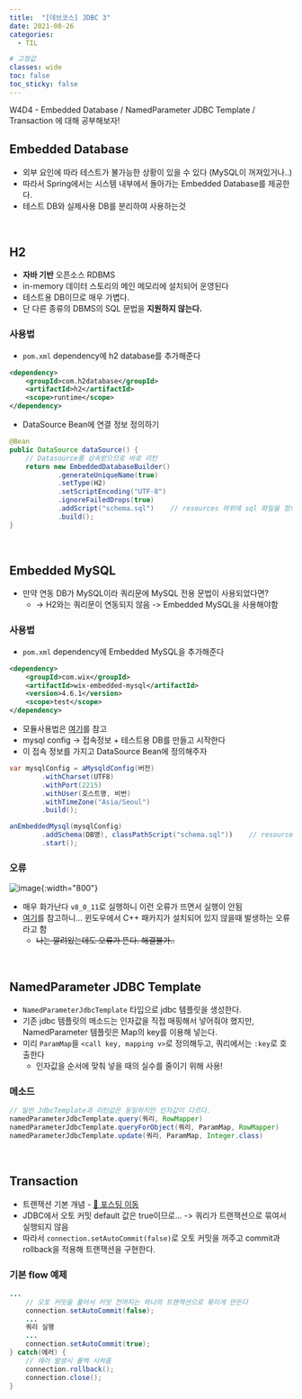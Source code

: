 ```yaml
---
title:  "[데브코스] JDBC 3"
date: 2021-08-26
categories: 
  - TIL

# 고정값
classes: wide
toc: false
toc_sticky: false
---
```


W4D4 - Embedded Database / NamedParameter JDBC Template / Transaction 에 대해 공부해보자!


## Embedded Database

- 외부 요인에 따라 테스트가 불가능한 상황이 있을 수 있다 (MySQL이 꺼져있거나..)
- 따라서 Spring에서는 시스템 내부에서 돌아가는 Embedded Database를 제공한다.
- 테스트 DB와 실제사용 DB를 분리하여 사용하는것

<br>

## H2

- **자바 기반** 오픈소스 RDBMS
- in-memory 데이터 스토리의 메인 메모리에 설치되어 운영된다
- 테스트용 DB이므로 매우 가볍다.
- 단 다른 종류의 DBMS의 SQL 문법을 **지원하지 않는다.**

### 사용법

- `pom.xml` dependency에 h2 database를 추가해준다

```xml
<dependency>
    <groupId>com.h2database</groupId>
    <artifactId>h2</artifactId>
    <scope>runtime</scope>
</dependency>
```

- DataSource Bean에 연결 정보 정의하기

```java
@Bean
public DataSource dataSource() {
    // Datasource를 상속받으므로 바로 리턴
    return new EmbeddedDatabaseBuilder()
            .generateUniqueName(true)
            .setType(H2)
            .setScriptEncoding("UTF-8")
            .ignoreFailedDrops(true)
            .addScript("schema.sql")    // resources 하위에 sql 파일을 정의해줘야함
            .build();
}
```

<br>

## Embedded MySQL

- 만약 연동 DB가 MySQL이라 쿼리문에 MySQL 전용 문법이 사용되었다면?
    - -> H2와는 쿼리문이 연동되지 않음 -> Embedded MySQL을 사용해야함

### 사용법

- `pom.xml` dependency에 Embedded MySQL을 추가해준다

```xml
<dependency>
	<groupId>com.wix</groupId>
	<artifactId>wix-embedded-mysql</artifactId>
	<version>4.6.1</version>
	<scope>test</scope>
</dependency>
```

- 모듈사용법은 [여기](https://github.com/wix/wix-embedded-mysql)를 참고
- mysql config -> 접속정보 + 테스트용 DB를 만들고 시작한다
- 이 접속 정보를 가지고 DataSource Bean에 정의해주자

```java
var mysqlConfig = aMysqldConfig(버전)  
        .withCharset(UTF8)
        .withPort(2215)                 
        .withUser(호스트명, 비번)      
        .withTimeZone("Asia/Seoul")
        .build();

anEmbeddedMysql(mysqlConfig)
        .addSchema(DB명), classPathScript("schema.sql"))    // resources 하위에 sql 파일을 정의해줘야함
        .start();
```

### 오류

![image](https://user-images.githubusercontent.com/71180414/130952855-48e21614-fd8b-4b2f-b06e-7502b421b8fc.png){:width="800"}

- 매우 화가난다 `v8_0_11`로 실행하니 이런 오류가 뜨면서 실행이 안됨
- [여기](https://github.com/wix/wix-embedded-mysql/issues/157)를 참고하니... 윈도우에서 C++ 패카지가 설치되어 있지 않을때 발생하는 오류라고 함
    - ~~나는 깔려있는데도 오류가 뜬다. 해결불가..~~

<br>

## NamedParameter JDBC Template

- `NamedParameterJdbcTemplate` 타입으로 jdbc 템플릿을 생성한다.
- 기존 jdbc 템플릿의 메소드는 인자값을 직접 매핑해서 넣어줘야 했지만, NamedParameter 템플릿은 Map의 key를 이용해 넣는다.
- 미리 `ParamMap`을 `<call key, mapping v>`로 정의해두고, 쿼리에서는 `:key`로 호출한다
    - 인자값을 순서에 맞춰 넣을 때의 실수를 줄이기 위해 사용!

### 메소드

```java
// 일반 JdbcTemplate과 리턴값은 동일하지만 인자값이 다르다.
namedParameterJdbcTemplate.query(쿼리, RowMapper)
namedParameterJdbcTemplate.queryForObject(쿼리, ParamMap, RowMapper)
namedParameterJdbcTemplate.update(쿼리, ParamMap, Integer.class)
```

<br>

## Transaction

- 트랜잭션 기본 개념 - [🚀 포스팅 이동](/TIL/11/)
- JDBC에서 오토 커밋 default 값은 true이므로... -> 쿼리가 트랜잭션으로 묶여서 실행되지 않음
- 따라서 `connection.setAutoCommit(false)`로 오토 커밋을 꺼주고 commit과 rollback을 적용해 트랜잭션을 구현한다.


### 기본 flow 예제

```java
...
    // 오토 커밋을 풀어서 커밋 전까지는 하나의 트랜잭션으로 묶이게 만든다
    connection.setAutoCommit(false);
    ...
    쿼리 실행
    ...
    connection.setAutoCommit(true);
} catch(에러) {
    // 에러 발생시 롤백 시켜줌
    connection.rollback();
    connection.close();
}
```

<br>